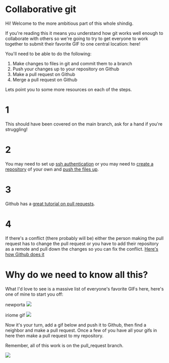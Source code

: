 # Collaborative git

Hi! Welcome to the more ambitious part of this whole shindig.

If you're reading this it means you understand how git works well enough to
collaborate with others so we're going to try to get everyone to work together
to submit their favorite GIF to one central location: here!

You'll need to be able to do the following:

1. Make changes to files in git and commit them to a branch
2. Push your changes up to your repository on Github
3. Make a pull request on Github
4. Merge a pull request on Github

Lets point you to some more resources on each of the steps.

# 1

This should have been covered on the main branch, ask for a hand if you're struggling!

# 2

You may need to set up [ssh authentication](https://help.github.com/articles/generating-ssh-keys/)
or you may need to [create a repository](https://help.github.com/articles/creating-a-new-repository/)
of your own and [push the files up](https://help.github.com/articles/adding-an-existing-project-to-github-using-the-command-line).

# 3

Github has a [great tutorial on pull requests](https://help.github.com/articles/using-pull-requests/).

# 4

If there's a conflict (there probably will be) either the person making the pull request has to change
the pull request or you have to add their repository as a remote and pull down the changes so you
can fix the conflict. [Here's how Github does it](https://help.github.com/articles/checking-out-pull-requests-locally/)

# Why do we need to know all this?

What I'd love to see is a massive list of everyone's favorite GIFs here, here's one of mine to start you off:

newporta
![](https://i.imgur.com/iGDKgcp.gif)

iriome gif
![](https://media2.giphy.com/media/dsX9fOs4dAaqLadjVL/giphy.gif?cid=ecf05e47j84auw6633ubcq58289etwl5vtms3vv15yy6vlfv&rid=giphy.gif&ct=g)

Now it's your turn, add a gif below and push it to Github, then find a neighbor and make a pull request.
Once a few of you have all your gifs in here then make a pull request to my repository.

Remember, all of this work is on the pull_request branch.

![](https://media.giphy.com/media/cFkiFMDg3iFoI/giphy.gif)
